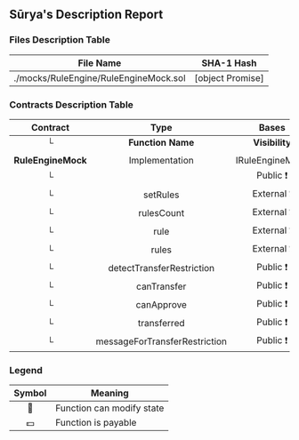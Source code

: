 ## Sūrya's Description Report

### Files Description Table


|  File Name  |  SHA-1 Hash  |
|-------------|--------------|
| ./mocks/RuleEngine/RuleEngineMock.sol | [object Promise] |


### Contracts Description Table


|  Contract  |         Type        |       Bases      |                  |                 |
|:----------:|:-------------------:|:----------------:|:----------------:|:---------------:|
|     └      |  **Function Name**  |  **Visibility**  |  **Mutability**  |  **Modifiers**  |
||||||
| **RuleEngineMock** | Implementation | IRuleEngineMock |||
| └ | <Constructor> | Public ❗️ | 🛑  |NO❗️ |
| └ | setRules | External ❗️ | 🛑  |NO❗️ |
| └ | rulesCount | External ❗️ |   |NO❗️ |
| └ | rule | External ❗️ |   |NO❗️ |
| └ | rules | External ❗️ |   |NO❗️ |
| └ | detectTransferRestriction | Public ❗️ |   |NO❗️ |
| └ | canTransfer | Public ❗️ |   |NO❗️ |
| └ | canApprove | Public ❗️ |   |NO❗️ |
| └ | transferred | Public ❗️ |   |NO❗️ |
| └ | messageForTransferRestriction | Public ❗️ |   |NO❗️ |


### Legend

|  Symbol  |  Meaning  |
|:--------:|-----------|
|    🛑    | Function can modify state |
|    💵    | Function is payable |
